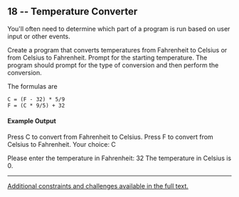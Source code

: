 ## 18 -- Temperature Converter
You'll often need to determine which part of a
program is run based on user input or other events.

Create a program that converts temperatures from
Fahrenheit to Celsius or from Celsius to Fahrenheit.
Prompt for the starting temperature. The program
should prompt for the type of conversion and then
perform the conversion.

The formulas are

```
C = (F - 32) * 5/9  
F = (C * 9/5) + 32  
```

#### Example Output
Press C to convert from Fahrenheit to Celsius.
Press F to convert from Celsius to Fahrenheit.
Your choice: C

Please enter the temperature in Fahrenheit: 32
The temperature in Celsius is 0.

***
[Additional constraints and challenges available in the full text.](https://www.amazon.com/Exercises-Programmers-Challenges-Develop-Coding/dp/1680501224)

